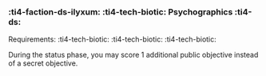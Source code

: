 ### :ti4-faction-ds-ilyxum: :ti4-tech-biotic: **Psychographics** :ti4-ds:

Requirements: :ti4-tech-biotic: :ti4-tech-biotic: :ti4-tech-biotic:

During the status phase, you may score 1 additional public objective instead of a secret objective.
